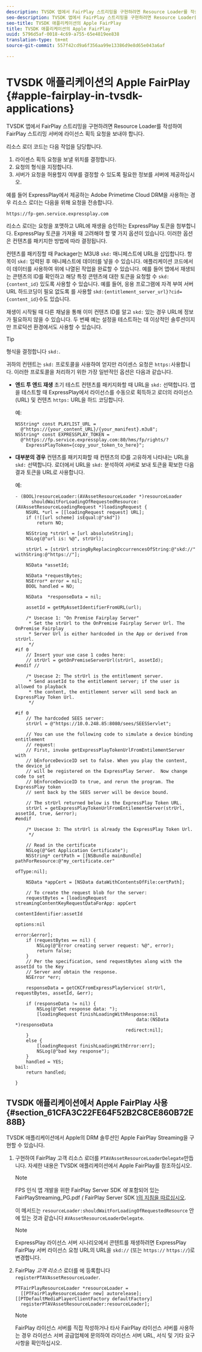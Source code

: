 ```yaml
---
description: TVSDK 앱에서 FairPlay 스트리밍을 구현하려면 Resource Loader를 작성하여 FairPlay 스트리밍 서버에 라이선스 획득 요청을 보내야 합니다.
seo-description: TVSDK 앱에서 FairPlay 스트리밍을 구현하려면 Resource Loader를 작성하여 FairPlay 스트리밍 서버에 라이선스 획득 요청을 보내야 합니다.
seo-title: TVSDK 애플리케이션의 Apple FairPlay
title: TVSDK 애플리케이션의 Apple FairPlay
uuid: 5796d5af-0018-4c69-a755-65e4819ee838
translation-type: tm+mt
source-git-commit: 557f42cd9a6f356aa99e13386d9e8d65e043a6af

---
```



# TVSDK 애플리케이션의 Apple FairPlay {#apple-fairplay-in-tvsdk-applications}

TVSDK 앱에서 FairPlay 스트리밍을 구현하려면 Resource Loader를 작성하여 FairPlay 스트리밍 서버에 라이선스 획득 요청을 보내야 합니다.

리소스 로더 코드는 다음 작업을 담당합니다.

1. 라이센스 획득 요청을 보낼 위치를 결정합니다.
1. 요청의 형식을 지정합니다.
1. 서버가 요청을 허용할지 여부를 결정할 수 있도록 필요한 정보를 서버에 제공하십시오.

예를 들어 ExpressPlay에서 제공하는 Adobe Primetime Cloud DRM을 사용하는 경우 리소스 로더는 다음을 위해 요청을 전송합니다.

```
https://fp-gen.service.expressplay.com
```

리소스 로더는 요청을 포맷하고 URL에 재생을 승인하는 ExpressPlay 토큰을 첨부합니다. ExpressPlay 토큰을 가져올 때 고려해야 할 몇 가지 옵션이 있습니다. 이러한 옵션은 컨텐츠를 패키지한 방법에 따라 결정됩니다.

컨텐츠를 패키징할 때 Packager는 M3U8 `skd:` 매니페스트에 URL을 삽입합니다. 항목이 `skd:` 입력된 후 매니페스트에 데이터를 넣을 수 있습니다. 애플리케이션 코드에서 이 데이터를 사용하여 위에 나열된 작업을 완료할 수 있습니다. 예를 들어 앱에서 재생되는 콘텐츠의 ID를 확인하고 해당 특정 콘텐츠에 대한 토큰을 요청할 수 `skd:{content_id}` 있도록 사용할 수 있습니다. 예를 들어, 응용 프로그램에 자격 부여 서버 URL 하드코딩이 필요 없도록 를 사용할 `skd:{entitlement_server_url}?cid={content_id}`수도 있습니다.

재생이 시작될 때 다른 채널을 통해 이미 컨텐츠 ID를 알고 `skd:` 있는 경우 URL에 정보가 필요하지 않을 수 있습니다. 두 번째 예는 설정을 테스트하는 데 이상적인 솔루션이지만 프로덕션 환경에서도 사용할 수 있습니다.

>[!TIP]
>
>형식을 결정합니다 `skd:`.

귀하의 컨텐트는 `skd:` 프로토콜을 사용하여 얻지만 라이센스 요청은 `https:`사용합니다. 이러한 프로토콜을 처리하기 위한 가장 일반적인 옵션은 다음과 같습니다.

* **엔드 투 엔드 재생** 초기 테스트 컨텐츠를 패키지화할 때 URL을 `skd:` 선택합니다. 앱을 테스트할 때 ExpressPlay에서 라이선스를 수동으로 획득하고 로더의 라이선스(URL) 및 컨텐츠 `https:` URL을 하드 코딩합니다.

   예:

   ```
   NSString* const PLAYLIST_URL =  
     @"https://{your_content_URL}/{your_manifest}.m3u8"; 
   NSString* const EXPRESSPLAY_TOKEN =  
     @"https://fp.service.expressplay.com:80/hms/fp/rights/? 
       ExpressPlayToken={copy_your_token_to_here}";
   ```

* **대부분의 경우** 컨텐츠를 패키지화할 때 컨텐츠의 ID를 고유하게 나타내는 URL을 `skd:` 선택합니다. 로더에서 URL을 `skd:` 분석하여 서버로 보내 토큰을 확보한 다음 결과 토큰을 URL로 사용합니다.

   예:

   ```
   - (BOOL)resourceLoader:(AVAssetResourceLoader *)resourceLoader  
         shouldWaitForLoadingOfRequestedResource:(AVAssetResourceLoadingRequest *)loadingRequest { 
       NSURL *url = [[loadingRequest request] URL]; 
       if (![[url scheme] isEqual:@"skd"]) 
           return NO; 
   
       NSString *strUrl = [url absoluteString]; 
       NSLog(@"url is: %@", strUrl); 
   
       strUrl = [strUrl stringByReplacingOccurrencesOfString:@"skd://" withString:@"https://"]; 
   
       NSData *assetId; 
   
       NSData *requestBytes; 
       NSError* error = nil; 
       BOOL handled = NO; 
   
       NSData  *responseData = nil; 
   
       assetId = getMyAssetIdentifierFromURL(url); 
   
       /* Usecase 1: "On Premise Fairplay Server" 
        * Set the strUrl to the OnPremise Fairplay Server Url. The OnPremise Fairplay  
        * Server Url is either hardcoded in the App or derived from strUrl. 
        */ 
   #if 0  
       // Insert your use case 1 codes here: 
       // strUrl = getOnPremiseServerUrl(strUrl, assetId); 
   #endif // 
   
       /* Usecase 2: The strUrl is the entitlement server. 
        * Send assetId to the entitlement server; if the user is allowed to playback  
        * the content, the entitlement server will send back an ExpressPlay Token Url. 
        */ 
   
   #if 0 
       // The hardcoded SEES server: 
       strUrl = @"https://10.0.248.85:8080/sees/SEESServlet"; 
   
       // You can use the following code to simulate a device binding entitlement  
       // request:  
       // First, invoke getExpressPlayTokenUrlFromEntilementServer with  
       // bEnforceDeviceID set to false. When you play the content, the device_id  
       // will be registered on the ExpressPlay Server.  Now change code to set  
       // bEnforceDeviceID to true, and rerun the program. The ExpressPlay token  
       // sent back by the SEES server will be device bound. 
   
       // The strUrl returned below is the ExpressPlay Token URL. 
       strUrl = getExpressPlayTokenUrlFromEntilementServer(strUrl, assetId, true, &error); 
   #endif 
   
       /* Usecase 3: The strUrl is already the ExpressPlay Token Url. 
        */ 
   
       // Read in the certificate 
       NSLog(@"Get Application Certificate"); 
       NSString* certPath = [[NSBundle mainBundle] pathForResource:@"my_certificate.cer"  
                                                            ofType:nil]; 
   
       NSData *appCert = [NSData dataWithContentsOfFile:certPath]; 
   
       // To create the request blob for the server: 
       requestBytes = [loadingRequest streamingContentKeyRequestDataForApp: appCert 
                                                         contentIdentifier:assetId  
                                                                   options:nil  
                                                                     error:&error]; 
       if (requestBytes == nil) { 
           NSLog(@"Error creating server request: %@", error); 
           return false; 
       } 
       // Per the specification, send requestBytes along with the assetId to the Key 
       // Server and obtain the response. 
       NSError *err; 
   
       responseData = getCKCFromExpressPlayService( strUrl, requestBytes, assetId, &err); 
   
       if (responseData != nil) { 
           NSLog(@"Get response data: "); 
           [loadingRequest finishLoadingWithResponse:nil  
                                                data:(NSData *)responseData 
                                            redirect:nil]; 
       } 
       else { 
           [loadingRequest finishLoadingWithError:err]; 
           NSLog(@"bad key response"); 
       } 
       handled = YES; 
   bail: 
       return handled; 
   
   }
   ```

## TVSDK 애플리케이션에서 Apple FairPlay 사용 {#section_61CFA3C22FE64F52B2C8CE860B72E88B}

TVSDK 애플리케이션에서 Apple의 DRM 솔루션인 Apple FairPlay Streaming을 구현할 수 있습니다.

1. 구현하여 FairPlay 고객 리소스 로더를 `PTAVAssetResourceLoaderDelegate`만듭니다. 자세한 내용은 TVSDK 애플리케이션에서 Apple FairPlay를 참조하십시오.

   >[!NOTE]
   >
   >FPS 인식 앱 개발을 위한 FairPlay Server SDK *에* 포함되어 있는 FairPlayStreaming_PG.pdf *(* FairPlay Server SDK [)의 지침을 따르십시오](https://developer.apple.com/services-account/download?path=/Developer_Tools/FairPlay_Streaming_SDK/FairPlay_Streaming_Server_SDK.zip).

   이 메서드는 `resourceLoader:shouldWaitForLoadingOfRequestedResource` 안에 있는 것과 같습니다 `AVAssetResourceLoaderDelegate`.

   >[!NOTE]
   >
   >ExpressPlay 라이선스 서버 시나리오에서 콘텐트를 재생하려면 ExpressPlay FairPlay 서버 라이선스 요청 URL의 URL을 `skd://` (또는 `https://` `https://`)로 변경합니다.

1. FairPlay *고객 리소스* 로더를 에 등록합니다 `registerPTAVAssetResourceLoader`.

   ```
   PTFairPlayResourceLoader *resourceLoader =  
     [[PTFairPlayResourceLoader new] autorelease];  
   [[PTDefaultMediaPlayerClientFactory defaultFactory]  
     registerPTAVAssetResourceLoader:resourceLoader];
   ```

   >[!NOTE]
   >
   >FairPlay 라이선스 서버를 직접 작성하거나 타사 FairPlay 라이선스 서버를 사용하는 경우 라이선스 서버 공급업체에 문의하여 라이선스 서버 URL, 서식 및 기타 요구 사항을 확인하십시오.